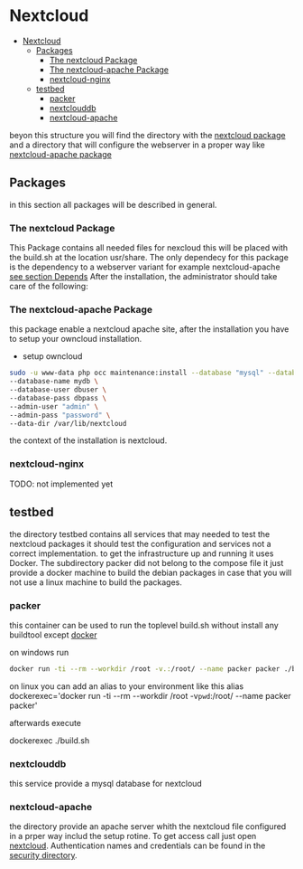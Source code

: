 # Nextcloud

<!-- TOC -->

- [Nextcloud](#nextcloud)
    - [Packages](#packages)
        - [The nextcloud Package](#the-nextcloud-package)
        - [The nextcloud-apache Package](#the-nextcloud-apache-package)
        - [nextcloud-nginx](#nextcloud-nginx)
    - [testbed](#testbed)
        - [packer](#packer)
        - [nextclouddb](#nextclouddb)
        - [nextcloud-apache](#nextcloud-apache)

<!-- /TOC -->
beyon this structure you will find the directory with the [nextcloud package](./nextcloud/DEBIAN/control) and a directory that will configure the webserver in a proper way like [nextcloud-apache package](nextcloud-apache/DEBIAN/control)

## Packages

in this section all packages will be described in general.

### The nextcloud Package

This Package contains all needed files for nexcloud this will be placed with the build.sh at the location usr/share. The only dependecy for this package is the dependency to a webserver variant for example nextcloud-apache [see section Depends](nextcloud/DEBIAN/control)
After the installation, the administrator should take care of the following:

### The nextcloud-apache Package

this package enable a nextcloud apache site, after the installation you have to setup your owncloud installation.

- setup owncloud

```bash
sudo -u www-data php occ maintenance:install --database "mysql" --database-host myhost \
--database-name mydb \
--database-user dbuser \
--database-pass dbpass \
--admin-user "admin" \
--admin-pass "password" \
--data-dir /var/lib/nextcloud
```

the context of the installation is nextcloud.

### nextcloud-nginx

TODO: not implemented yet

## testbed

the directory testbed contains all services that may needed to test the nextcloud packages it should test the configuration and services not a correct implementation.
to get the infrastructure up and running it uses Docker. The subdirectory packer did not belong to the compose file it just provide a docker machine to build the debian packages in case that you will not use a linux machine to build the packages.

### packer

this container can be used to run the toplevel build.sh without install any buildtool except [docker](https://www.docker.com/get-docker)

on windows run

```bash
docker run -ti --rm --workdir /root -v.:/root/ --name packer packer ./build.sh
```

on linux you can add an alias to your environment like this
alias dockerexec='docker run -ti --rm --workdir /root -v`pwd`:/root/ --name packer packer'

afterwards execute

dockerexec ./build.sh

### nextclouddb

this service provide a mysql database for nextcloud

### nextcloud-apache

the directory provide an apache server whith the nextcloud file configured in a prper way includ the setup rotine. To get access call just open [nextcloud](http://localhost/nextcloud).
Authentication names and credentials can be found in the [security directory](testbed/secrets/).

